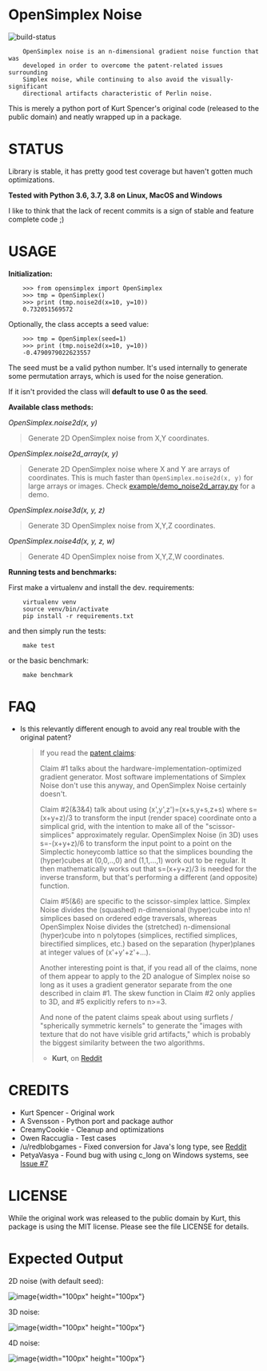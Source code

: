 
OpenSimplex Noise
================================================================================

![build-status](https://github.com/lmas/opensimplex/workflows/Tests/badge.svg?branch=master)

        OpenSimplex noise is an n-dimensional gradient noise function that was
        developed in order to overcome the patent-related issues surrounding
        Simplex noise, while continuing to also avoid the visually-significant
        directional artifacts characteristic of Perlin noise.

This is merely a python port of Kurt Spencer's original code (released
to the public domain) and neatly wrapped up in a package.

STATUS
================================================================================

Library is stable, it has pretty good test coverage but haven't gotten
much optimizations.

**Tested with Python 3.6, 3.7, 3.8 on Linux, MacOS and
Windows**

I like to think that the lack of recent commits is a sign of stable and
feature complete code ;)

USAGE
================================================================================

**Initialization:**

        >>> from opensimplex import OpenSimplex
        >>> tmp = OpenSimplex()
        >>> print (tmp.noise2d(x=10, y=10))
        0.732051569572

Optionally, the class accepts a seed value:

        >>> tmp = OpenSimplex(seed=1)
        >>> print (tmp.noise2d(x=10, y=10))
        -0.4790979022623557

The seed must be a valid python number. It's used internally to
generate some permutation arrays, which is used for the noise
generation.

If it isn't provided the class will **default to use 0 as the seed**.

**Available class methods:**

*OpenSimplex.noise2d(x, y)*

> Generate 2D OpenSimplex noise from X,Y coordinates.

*OpenSimplex.noise2d_array(x, y)*

> Generate 2D OpenSimplex noise where X and Y are arrays of coordinates. This is much faster than `OpenSimplex.noise2d(x, y)` for large arrays or images. Check [example/demo_noise2d_array.py](example/demo_noise2d_array.py) for a demo.

*OpenSimplex.noise3d(x, y, z)*

> Generate 3D OpenSimplex noise from X,Y,Z coordinates.

*OpenSimplex.noise4d(x, y, z, w)*

> Generate 4D OpenSimplex noise from X,Y,Z,W coordinates.

**Running tests and benchmarks:**

First make a virtualenv and install the dev. requirements:

        virtualenv venv
        source venv/bin/activate
        pip install -r requirements.txt

and then simply run the tests:

        make test

or the basic benchmark:

        make benchmark

FAQ
================================================================================

- Is this relevantly different enough to avoid any real trouble with the
original patent?

    > If you read the [patent
    > claims](http://www.google.com/patents/US6867776):
    >
    > Claim #1 talks about the hardware-implementation-optimized
    > gradient generator. Most software implementations of Simplex Noise
    > don't use this anyway, and OpenSimplex Noise certainly doesn't.
    >
    > Claim #2(&3&4) talk about using (x',y',z')=(x+s,y+s,z+s) where
    > s=(x+y+z)/3 to transform the input (render space) coordinate onto
    > a simplical grid, with the intention to make all of the
    > "scissor-simplices" approximately regular. OpenSimplex Noise (in
    > 3D) uses s=-(x+y+z)/6 to transform the input point to a point on
    > the Simplectic honeycomb lattice so that the simplices bounding
    > the (hyper)cubes at (0,0,..,0) and (1,1,...,1) work out to be
    > regular. It then mathematically works out that s=(x+y+z)/3 is
    > needed for the inverse transform, but that's performing a
    > different (and opposite) function.
    >
    > Claim #5(&6) are specific to the scissor-simplex lattice. Simplex
    > Noise divides the (squashed) n-dimensional (hyper)cube into n!
    > simplices based on ordered edge traversals, whereas OpenSimplex
    > Noise divides the (stretched) n-dimensional (hyper)cube into n
    > polytopes (simplices, rectified simplices, birectified simplices,
    > etc.) based on the separation (hyper)planes at integer values of
    > (x'+y'+z'+...).
    >
    > Another interesting point is that, if you read all of the claims,
    > none of them appear to apply to the 2D analogue of Simplex noise
    > so long as it uses a gradient generator separate from the one
    > described in claim #1. The skew function in Claim #2 only
    > applies to 3D, and #5 explicitly refers to n>=3.
    >
    > And none of the patent claims speak about using surflets /
    > "spherically symmetric kernels" to generate the "images with
    > texture that do not have visible grid artifacts," which is
    > probably the biggest similarity between the two algorithms.
    >
    > - **Kurt**, on [Reddit](https://www.reddit.com/r/proceduralgeneration/comments/2gu3e7/like_perlins_simplex_noise_but_dont_like_the/ckmqz2y)

CREDITS
================================================================================

- Kurt Spencer - Original work
- A Svensson - Python port and package author
- CreamyCookie - Cleanup and optimizations
- Owen Raccuglia - Test cases
- /u/redblobgames - Fixed conversion for Java's long type, see [Reddit](https://old.reddit.com/r/proceduralgeneration/comments/327zkm/repeated_patterns_in_opensimplex_python_port/cq8tth7/)
- PetyaVasya - Found bug with using c_long on Windows systems, see [Issue #7](https://github.com/lmas/opensimplex/issues/7)

LICENSE
================================================================================

While the original work was released to the public domain by Kurt, this
package is using the MIT license. Please see the file LICENSE for
details.

Expected Output
================================================================================

2D noise (with default seed):

![image](images/noise2d.png){width="100px" height="100px"}

3D noise:

![image](images/noise3d.png){width="100px" height="100px"}

4D noise:

![image](images/noise4d.png){width="100px" height="100px"}

